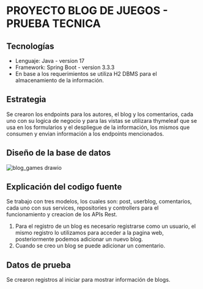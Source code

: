 # PROYECTO BLOG DE JUEGOS - PRUEBA TECNICA

## Tecnologías
- Lenguaje: Java - version 17
- Framework: Spring Boot - version 3.3.3
- En base a los requerimientos se utiliza H2 DBMS para el almacenamiento de la información.

## Estrategia
Se crearon los endpoints para los autores, el blog y los comentarios, cada uno con su logica de negocio y para las vistas se utilizara thymeleaf que se usa en los formularios y el despliegue de la información, los mismos que consumen y envian información a los endpoints mencionados.

## Diseño de la base de datos 
![blog_games drawio](https://github.com/user-attachments/assets/3fbc0660-c022-406b-80d9-e874c609b3fe)


## Explicación del codigo fuente
Se trabajo con tres modelos, los cuales son: post, userblog, comentarios, cada uno con sus services, repositories y controllers para el funcionamiento y creacion de los APIs Rest.
1. Para el registro de un blog es necesario registrarse como un usuario, el mismo registro lo utilizamos para acceder a la pagina web, posteriormente podemos adicionar un nuevo blog.
2. Cuando se creo un blog se puede adicionar un comentario.

## Datos de prueba
Se crearon registros al iniciar para mostrar información de blogs.



